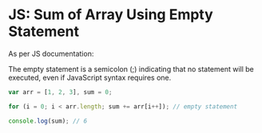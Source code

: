 # JS: Sum of Array Using Empty Statement

As per JS documentation:

The empty statement is a semicolon (;) indicating that no statement will be executed, even if JavaScript syntax requires one. 

```js
var arr = [1, 2, 3], sum = 0;

for (i = 0; i < arr.length; sum += arr[i++]); // empty statement

console.log(sum); // 6
```